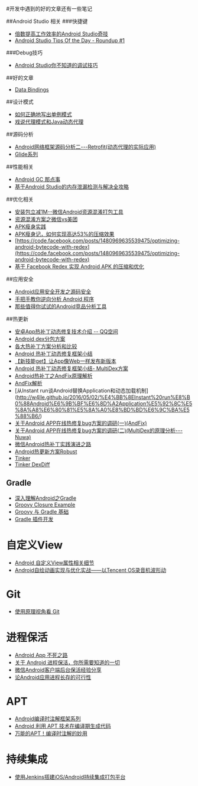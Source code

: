 #开发中遇到的好的文章还有一些笔记

##Android Studio 相关
###快捷键

 * [倍数提高工作效率的Android Studio奇技](http://www.kuqin.com/shuoit/20150909/347947.html)
 * [Android Studio Tips Of the Day - Roundup #1](http://www.developerphil.com/android-studio-tips-of-the-day-roundup-1/)

###Debug技巧

 * [Android Studio你不知道的调试技巧](http://tianweishu.com/2015/12/21/android-studio-debug-tips-you-may-not-know/)

##好的文章

 * [Data Bindings](https://realm.io/cn/news/data-binding-android-boyar-mount/)

##设计模式

 * [如何正确地写出单例模式](http://wuchong.me/blog/2014/08/28/how-to-correctly-write-singleton-pattern/)
 * [戏说代理模式和Java动态代理](http://www.jianshu.com/p/0d919e54eef0)

##源码分析
 * [Android网络框架源码分析二---Retrofit(动态代理的实际应用)](http://www.jianshu.com/p/07dac989272c)
 * [Glide系列](http://mrfu.me/2016/02/28/Glide_Series_Roundup/)

##性能相关

 * [Android GC 那点事](http://mp.weixin.qq.com/s?__biz=MzI1MTA1MzM2Nw%3D%3D&hmsr=toutiao.io&idx=1&mid=400021278&scene=0&sn=0e971807eb0e9dcc1a81853189a092f3&utm_medium=toutiao.io&utm_source=toutiao.io)
 * [基于Android Studio的内存泄漏检测与解决全攻略](http://wetest.qq.com/lab/view/?id=99)


##优化相关

 * [安装包立减1M--微信Android资源混淆打包工具](http://mp.weixin.qq.com/s?__biz=MzAwNDY1ODY2OQ==&mid=208135658&idx=1&sn=ac9bd6b4927e9e82f9fa14e396183a8f#rd)
 * [资源混淆方案之微信vs美团](http://mrljdx.com/2015/12/18/%E8%B5%84%E6%BA%90%E6%B7%B7%E6%B7%86%E6%96%B9%E6%A1%88%E4%B9%8B%E5%BE%AE%E4%BF%A1vs%E7%BE%8E%E5%9B%A2/)
 * [APK瘦身实践](http://www.jayfeng.com/2015/12/29/APK%E7%98%A6%E8%BA%AB%E5%AE%9E%E8%B7%B5/) 
 * [APK瘦身记，如何实现高达53%的压缩效果](http://jaq.alibaba.com/community/art/show?articleid=219)
 * [https://code.facebook.com/posts/1480969635539475/optimizing-android-bytecode-with-redex](https://code.facebook.com/posts/1480969635539475/optimizing-android-bytecode-with-redex)
 * [基于 Facebook Redex 实现 Android APK 的压缩和优化](http://www.jianshu.com/p/78ad578251ef)

##应用安全

 * [Android应用安全开发之源码安全](http://drops.wooyun.org/mobile/12172)
 * [手把手教你逆向分析 Android 程序](https://segmentfault.com/a/1190000005133219)
 * [那些值得你试试的Android竞品分析工具](http://www.jianshu.com/p/ba2d9eca47a2)

##热更新

* [安卓App热补丁动态修复技术介绍 -- QQ空间](https://mp.weixin.qq.com/s?__biz=MzI1MTA1MzM2Nw==&mid=400118620&idx=1&sn=b4fdd5055731290eef12ad0d17f39d4a&scene=1&srcid=1106Imu9ZgwybID13e7y2nEi#wechat_redirect)
* [Android dex分包方案](http://my.oschina.net/853294317/blog/308583)
* [各大热补丁方案分析和比较](http://blog.zhaiyifan.cn/2015/11/20/HotPatchCompare/)
* [ Android 热补丁动态修复框架小结](http://blog.csdn.net/lmj623565791/article/details/49883661)
* [【新技能get】让App像Web一样发布新版本](http://bugly.qq.com/blog/?p=781)
* [Android 热补丁动态修复框架小结- MultiDex方案](http://blog.csdn.net/lmj623565791/article/details/49883661)
* [Android热补丁之AndFix原理解析](http://w4lle.github.io/2016/03/03/Android%E7%83%AD%E8%A1%A5%E4%B8%81%E4%B9%8BAndFix%E5%8E%9F%E7%90%86%E8%A7%A3%E6%9E%90/)
* [AndFix解析](http://w4lle.github.io/2016/03/03/Android%E7%83%AD%E8%A1%A5%E4%B8%81%E4%B9%8BAndFix%E5%8E%9F%E7%90%86%E8%A7%A3%E6%9E%90/)
* [从Instant run谈Android替换Application和动态加载机制] (http://w4lle.github.io/2016/05/02/%E4%BB%8EInstant%20run%E8%B0%88Android%E6%9B%BF%E6%8D%A2Application%E5%92%8C%E5%8A%A8%E6%80%81%E5%8A%A0%E8%BD%BD%E6%9C%BA%E5%88%B6/)
* [关于Android APP在线热修复bug方案的调研(一)(AndFix)](http://blog.csdn.net/xxooyc/article/details/50317455)
* [关于Android APP在线热修复bug方案的调研(二)(MultiDex的原理分析---Nuwa)](http://blog.csdn.net/xxooyc/article/details/50330217)
* [微信Android热补丁实践演进之路](http://mp.weixin.qq.com/s?__biz=MzAwNDY1ODY2OQ==&mid=2649286306&idx=1&sn=d6b2865e033a99de60b2d4314c6e0a25&scene=4#wechat_redirect)
* [Android热更新方案Robust](http://tech.meituan.com/android_robust.html)
* [Tinker](https://github.com/Tencent/tinker)
* [Tinker DexDiff](https://www.zybuluo.com/dodola/note/554061)

## Gradle

* [深入理解Android之Gradle](http://blog.csdn.net/innost/article/details/48228651)
* [Groovy Closure Example](https://examples.javacodegeeks.com/core-java/groovy-closure-example/)
* [Groovy 与 Gradle 基础](http://blog.bugtags.com/2016/01/04/embrace-android-studio-groovy-gradle/)
* [Gradle 插件开发](http://blog.bugtags.com/2016/03/28/embrace-android-studio-gradle-plugin/)

# 自定义View

* [Android 自定义View属性相关细节](http://mp.weixin.qq.com/s?__biz=MzAxMTI4MTkwNQ==&mid=2650820236&idx=1&sn=6dec4ff1efeda3224b5a40fdad862404&scene=0#wechat_redirect)
* [Android自绘动画实现与优化实战——以Tencent OS录音机波形动](http://bugly.qq.com/bbs/forum.php?hmsr=toutiao.io&mod=viewthread&tid=1180&utm_medium=toutiao.io&utm_source=toutiao.io)

# Git

 * [使用原理视角看 Git](https://blog.coding.net/blog/principle-of-Git)

# 进程保活

 * [Android App 不死之路](http://mp.weixin.qq.com/s?__biz=MzA4MjA0MTc4NQ==&mid=504090054&idx=1&sn=5c5cb30c0ab4facffc7424dd6142e95d#rd)
 * [关于 Android 进程保活，你所需要知道的一切](http://www.jianshu.com/p/63aafe3c12af#)
 * [微信Android客户端后台保活经验分享](https://mp.weixin.qq.com/s?__biz=MzA3ODg4MDk0Ng==&mid=403254393&idx=1&sn=8dc0e3a03031177777b5a5876cb210cc)
 * [论Android应用进程长存的可行性](http://blog.csdn.net/aigestudio/article/details/51348408#t20)

# APT
 
 * [Android编译时注解框架系列](https://lizhaoxuan.github.io/2016/07/17/apt-wathapt/)
 * [Android 利用 APT 技术在编译期生成代码](http://brucezz.itscoder.com/articles/2016/08/06/use-apt-in-android/)
 * [万能的APT！编译时注解的妙用](http://zjutkz.net/2016/04/07/%E4%B8%87%E8%83%BD%E7%9A%84APT%EF%BC%81%E7%BC%96%E8%AF%91%E6%97%B6%E6%B3%A8%E8%A7%A3%E7%9A%84%E5%A6%99%E7%94%A8/)

# 持续集成

 * [使用Jenkins搭建iOS/Android持续集成打包平台](http://debugtalk.com/post/iOS-Android-Packing-with-Jenkins)
